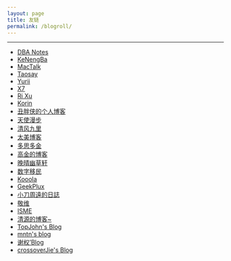 ```yaml
---
layout: page
title: 友链
permalink: /blogroll/
---
```


***

* <a href="http://dbanotes.net" title="DBA Notes" target="_blank">DBA Notes</a>
* <a href="https://kenengba.com" title="KeNengBa" target="_blank">KeNengBa</a>
* <a href="http://macshuo.com" title="MacTalk" target="_blank">MacTalk</a>
* <a href="https://zhuanlan.zhihu.com/taosay" title="Taosay" target="_blank">Taosay</a>
* <a href="http://www.luanxiang.org/blog" title="Yurii" target="_blank">Yurii</a>
* <a href="http://blog.csdn.net/dba_waterbin" title="X7" target="_blank">X7</a>
* <a href="https://xuri.me" title="Ri Xu" target="_blank">Ri Xu</a>
* <a href="http://zkorin.com" title="Korin, PM" target="_blank">Korin</a>
* <a href="http://www.choupangxia.com" title="secbr" target="_blank">丑胖侠的个人博客</a>
* <a href="https://tianshimanbu.com" title="天使漫步" target="_blank">天使漫步</a>
* <a href="https://www.starixk.com" title="xk" target="_blank">清风九里</a>
* <a href="https://www.tiomg.org" title="太美博客" target="_blank">太美博客</a>
* <a href="https://www.moidea.info" title="多思多金" target="_blank">多思多金</a>
* <a href="https://igaojin.me" title="高金的博客" target="_blank">高金的博客</a>
* <a href="https://www.jeffjade.com" title="晚晴幽草轩" target="_blank">晚晴幽草轩</a>
* <a href="https://digitalimmigrant.org" title="数字移民" target="_blank">数字移民</a>
* <a href="https://www.kooola.com" title="Kooola" target="_blank">Kooola</a>
* <a href="https://geekplux.com" title="GeekPlux" target="_blank">GeekPlux</a>
* <a href="https://faydao.com/weblog" title="小刀周遠的日誌" target="_blank">小刀周遠的日誌</a>
* <a href="https://jingwei.link" title="敬维" target="_blank">敬维</a>
* <a href="http://imisme.com" title="ISME" target="_blank">ISME</a>
* <a href="http://qyuan.top" title="清源的博客~" target="_blank">清源的博客~</a>
* <a href="https://www.xuanzhangjiong.top" title="TopJohn's Blog" target="_blank">TopJohn's Blog</a>
* <a href="https://mntn0x.github.io" title="mntn's blog" target="_blank">mntn's blog</a>
* <a href="https://xiequan.info" title="谢权’Blog" target="_blank">谢权’Blog</a>
* <a href="https://crossoverjie.top" title="crossoverJie's Blog" target="_blank">crossoverJie's Blog</a>
